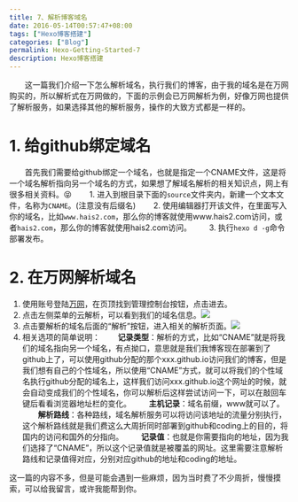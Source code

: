 ```yaml
---
title: 7、解析博客域名
date: 2016-05-14T00:57:47+08:00
tags: ["Hexo博客搭建"]
categories: ["Blog"]
permalink: Hexo-Getting-Started-7
description: Hexo博客搭建
---
```

　　这一篇我们介绍一下怎么解析域名，执行我们的博客，由于我的域名是在万网购买的，所以解析式在万网做的，下面的示例会已万网解析为例，好像万网也提供了解析服务，如果选择其他的解析服务，操作的大致方式都是一样的。

# 1. 给github绑定域名

　　首先我们需要给github绑定一个域名，也就是指定一个CNAME文件，这是将一个域名解析指向另一个域名的方式，如果想了解域名解析的相关知识点，网上有很多相关资料。😝
　　1. 进入到根目录下面的`source`文件夹内，新建一个文本文件，名称为`CNAME`。(注意没有后缀名)
　　2. 使用编辑器打开该文件，在里面写入你的域名，比如`www.hais2.com`，那么你的博客就使用www.hais2.com访问，或者`hais2.com`，那么你的博客就使用hais2.com访问。
　　3. 执行`hexo d -g`命令部署发布。
<!--more-->
# 2. 在万网解析域名

   1. 使用账号登陆[万网](https://wanwang.aliyun.com/)，在页顶找到管理控制台按钮，点击进去。
   2. 点击左侧菜单的云解析，可以看到我们的域名信息。![](http://ww2.sinaimg.cn/mw690/c55a7aeegw1f3u9fklomdj20r901n3yc.jpg)
   3. 点击要解析的域名后面的“解析”按钮，进入相关的解析页面。![](http://ww3.sinaimg.cn/mw690/c55a7aeegw1f3u9iac1h0j20uu0cljs6.jpg)
   4. 相关选项的简单说明：
   　　**记录类型**：解析的方式，比如“CNAME”就是将我们的域名指向另一个域名，有点拗口，意思就是我们我博客现在部署到了github上了，可以使用github分配的那个xxx.github.io访问我们的博客，但是我们想有自己的个性域名，所以使用“CNAME”方式，就可以将我们的个性域名执行github分配的域名上，这样我们访问xxx.github.io这个网址的时候，就会自动变成我们的个性域名，你可以解析后这样尝试访问一下，可以在敲回车键后看看浏览器地址栏的变化。
   　　**主机记录**：域名前缀，www就可以了。
   　　**解析路线**：各种路线，域名解析服务可以将访问该地址的流量分别执行，这个解析路线就是我们费这么大周折同时部署到github和coding上的目的，将国内的访问和国外的分指向。
   　　**记录值**：也就是你需要指向的地址，因为我们选择了“CNAME”，所以这个记录值就是被覆盖的网址。这里需要注意解析路线和记录值得对应，分别对应github的地址和coding的地址。
   　　

这一篇的内容不多，但是可能会遇到一些麻烦，因为当时费了不少周折，慢慢摸索，可以给我留言，或许我能帮到你。
